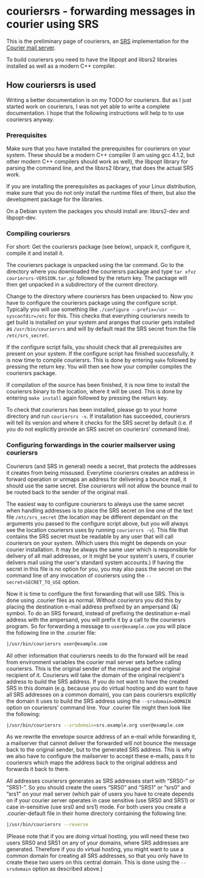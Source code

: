 couriersrs - forwarding messages in courier using SRS
=====================================================

This is the preliminary page of couriersrs, an
[SRS](https://en.wikipedia.org/wiki/Sender_Policy_Framework) implementation for
the [Courier mail server](http://www.courier-mta.org/).

To build couriersrs you need to have the libpopt and libsrs2 libraries installed
as well as a modern C++ compiler.


How couriersrs is used
----------------------

Writing a better documentation is on my TODO for couriersrs. But as I just
started work on couriersrs, I was not yet able to write a complete
documentation. I hope that the following instructions will help to to use
couriersrs anyway.

### Prerequisites

Make sure that you have installed the prerequisites for couriersrs on your
system.  These should be a modern C++ compiler (I am using gcc 4.1.2, but other
modern C++ compilers should work as well), the libpopt library for parsing the
command line, and the libsrs2 library, that does the actual SRS work.

If you are installing the prerequisites as packages of your Linux distribution,
make sure that you do not only install the runtime files of them, but also the
development package for the libraries.

On a Debian system the packages you should install are: libsrs2-dev and
libpopt-dev.

### Compiling couriersrs

For short: Get the couriersrs package (see below), unpack it, configure it,
compile it and install it.

The couriersrs package is unpacked using the tar command. Go to the directory
where you downloaded the couriersrs package and type `tar xfvz
couriersrs-VERSION.tar.gz` followed by the return key. The package will then
get unpacked in a subdirectory of the current directory.

Change to the directory where couriersrs has been unpacked to. Now you have to
configure the couriersrs package using the configure script. Typically you will
use something like `./configure --prefix=/usr --sysconfdir=/etc` for this. This
checks that everything couriersrs needs to get build is installed on your system
and aranges that courier gets installed as `/usr/bin/couriersrs` and will by
default read the SRS secret from the file `/etc/srs_secret`.

If the configure script fails, you should check that all prerequisites are
present on your system.  If the configure script has finished successfully, it
is now time to compile couriersrs. This is done by entering `make` followed by
pressing the return key. You will then see how your compiler compiles the
couriersrs package.

If compilation of the source has been finished, it is now time to install the
couriersrs binary to the location, where it will be used. This is done by
entering `make install` again followed by pressing the return key.

To check that couriersrs has been installed, please go to your home directory
and run `couriersrs -v`.  If installation has succeeded, couriersrs will tell
its version and where it checks for the SRS secret by default (i.e. if you do
not explicitly provide an SRS secret on couriersrs' command line).


### Configuring forwardings in the courier mailserver using couriersrs

Couriersrs (and SRS in general) needs a secret, that protects the addresses it
creates from being missused. Everytime couriersrs creates an address in forward
operation or unmaps an address for delivering a bounce mail, it should use the
same secret. Else couriersrs will not allow the bounce mail to be routed back to
the sender of the original mail.

The easiest way to configure couriersrs to always use the same secret when
handling addresses is to place the SRS secret on line one of the text file
`/etc/srs_secret` (the location may be different dependant on the arguments you
passed to the configure script above, but you will always see the location
couriersrs uses by running `couriersrs -v`). This file that contains the SRS
secret must be readable by any user that will call couriersrs on your
system. (Which users this might be depends on your courier installation. It may
be always the same user which is responsible for delivery of all mail addresses,
or it might be your system's users, if courier delivers mail using the user's
standard system accounts.) If having the secret in this file is no option for
you, you may also pass the secret on the command line of any invocation of
couriersrs using the `--secret=SECRET_TO_USE` option.

Now it is time to configure the first forwarding that will use SRS. This is done
using .courier files as normal. Without couriersrs you did this by placing the
destination e-mail address prefixed by an ampersand (&) symbol. To do an SRS
forward, instead of prefixing the destination e-mail address with the ampersand,
you will prefix it by a call to the couriersrs program. So for forwarding a
message to `user@example.com` you will place the following line in the .courier
file:

```sh
|/usr/bin/couriersrs user@example.com
```

All other information that couriersrs needs to do the forward will be read from
environment variables the courier mail server sets before calling
couriersrs. This is the original sender of the message and the original
recipient of it. Couriersrs will take the domain of the original recipient's
address to build the SRS address. If you do not want to have the created SRS in
this domain (e.g.  because you do virtual hosting and do want to have all SRS
addresses on a common domain), you can pass couriersrs explicitly the domain it
uses to build the SRS address using the `--srsdomain=DOMAIN` option on
couriersrs' command line. Your .courier file might then look like the following:

```sh
|/usr/bin/couriersrs --srsdomain=srs.example.org user@example.com
```

As we rewrite the envelope source address of an e-mail while forwarding it, a
mailserver that cannot deliver the forwarded will not bounce the message back to
the original sender, but to the generated SRS address. This is why we also have
to configure the mailserver to accept these e-mails, pass it to couriersrs which
maps the address back to the original address and forwards it back to there.

All addresses couriersrs generates as SRS addresses start with “SRS0-” or
“SRS1-”. So you should create the users “SRS0” and “SRS1” or “srs0” and
“srs1” on your mail server (which pair of users you have to create depends on
if your courier server operates in case sensitive (use SRS0 and SRS1) or case
in-sensitive (use srs0 and srs1) mode. For both users you create a
.courier-default file in their home directory containing the following line:

```sh
|/usr/bin/couriersrs --reverse
```

(Please note that if you are doing virtual hosting, you will need these two
users SRS0 and SRS1 on any of your domains, where SRS addresses are
generated. Therefore if you do virtual hosting, you might want to use a common
domain for creating all SRS addresses, so that you only have to create these two
users on this central domain. This is done using the `--srsdomain` option as
described above.)

